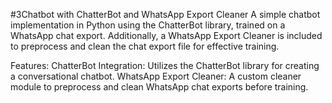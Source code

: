 #3Chatbot with ChatterBot and WhatsApp Export Cleaner
A simple chatbot implementation in Python using the ChatterBot library, trained on a WhatsApp chat export. Additionally, a WhatsApp Export Cleaner is included to preprocess and clean the chat export file for effective training.

Features:
ChatterBot Integration: Utilizes the ChatterBot library for creating a conversational chatbot.
WhatsApp Export Cleaner: A custom cleaner module to preprocess and clean WhatsApp chat exports before training.

